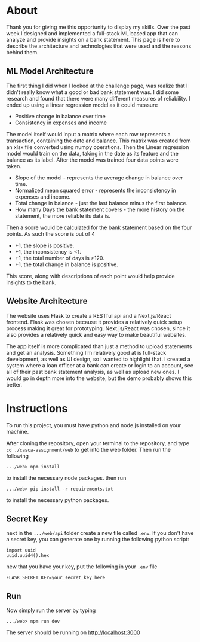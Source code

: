 # About
Thank you for giving me this opportunity to display my skills. Over the past week I designed and implemented a full-stack ML based app that can analyze and provide insights on a bank statement. This page is here to describe the architecture and technologies that were used and the reasons behind them.
## ML Model Architecture
The first thing I did when I looked at the challenge page, was realize that I didn’t really know what a good or bad bank statement was. I did some research and found that there were many different measures of reliability. I ended up using a linear regression model as it could measure
- Positive change in balance over time
- Consistency in expenses and income
  
The model itself would input a matrix where each row represents a transaction, containing the date and balance. This matrix was created from an xlsx file converted using numpy operations. Then the Linear regression model would train on the data, taking in the date as its feature and the balance as its label. After the model was trained four data points were taken.
- Slope of the model - represents the average change in balance over time.
- Normalized mean squared error - represents the inconsistency in expenses and income.
- Total change in balance - just the last balance minus the first balance.
- How many Days the bank statement covers - the more history on the statement, the more reliable its data is.

Then a score would be calculated for the bank statement based on the four points. As such the score is out of 4
- +1, the slope is positive.
- +1, the inconsistency is <1.
- +1, the total number of days is >120.
- +1, the total change in balance is positive.

This score, along with descriptions of each point would help provide insights to the bank.
## Website Architecture
The website uses Flask to create a RESTful api and a Next.js/React frontend. Flask was chosen because it provides a relatively quick setup process making it great for prototyping. Next.js/React was chosen, since it also provides a relatively quick and easy way to make beautiful websites. 

The app itself is more complicated than just a method to upload statements and get an analysis. Something I’m relatively good at is full-stack development, as well as UI design, so I wanted to highlight that. I created a system where a loan officer at a bank can create or login to an account, see all of their past bank statement analysis, as well as upload new ones. I would go in depth more into the website, but the demo probably shows this better. 

# Instructions

To run this project, you must have python and node.js installed on your machine.

After cloning the repository, open your terminal to the repository, and type `cd ./casca-assignment/web` to get into the web folder. Then run the following
```
.../web> npm install
```
to install the necessary node packages. then run
```
.../web> pip install -r requirements.txt
```
to install the necessary python packages.
## Secret Key 
next in the `.../web/api` folder create a new file called `.env`. If you don't have a secret key, you can generate one by running the following python script:
```
import uuid
uuid.uuid4().hex
```
new that you have your key, put the following in your `.env` file
```
FLASK_SECRET_KEY=your_secret_key_here
```
## Run
Now simply run the server by typing
```
.../web> npm run dev
```
The server should be running on [http://localhost:3000
](http://localhost:3000)
